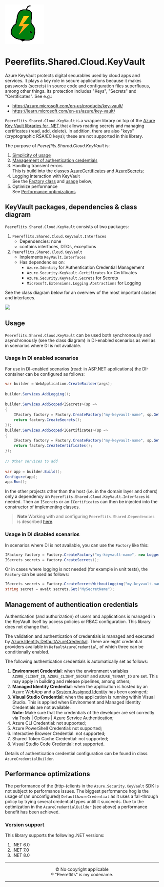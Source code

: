 ![Logo](./img/peereflits-logo.png) 

# Peereflits.Shared.Cloud.KeyVault

Azure KeyVault protects digital securables used by cloud apps and services. It plays a key role in secure applications because it makes passwords (secrets) in source code and configuration files superfluous, among other things. Its protection includes "Keys", "Secrets" and "Certificates". See e.g.:
* https://azure.microsoft.com/en-us/products/key-vault/
* https://learn.microsoft.com/en-us/azure/key-vault/

`Peereflits.Shared.Cloud.KeyVault` is a wrapper library on top of the [Azure Key Vault libraries for .NET
](https://learn.microsoft.com/en-us/dotnet/api/overview/azure/key-vault?view=azure-dotnet) that allows reading secrets and managing certificates (read, add, delete). In addition, there are also "keys" (cryptographic RSA/EC keys); these are not supported in this library.

The purpose of *Peereflits.Shared.Cloud.KeyVault* is:
1. [Simplicity of usage](#usage)
1. [Management of authentication credentials](#management-of-authentication-credentials)
1. Handling transient errors<br/>This is build into the classes [AzureCertificates](./blob/main/src/KeyVault/AzureCertificates.cs) and [AzureSecrets](./blob/main/src/KeyVault/AzureSecrets.cs);
1. Logging interaction with KeyVault<br/>See the [Factory class](./blob/main/src/KeyVault/Factory.cs) and [usage](#usage) below;
1. Optimize performance<br/>See [Performance optimizations](#performance-optimizations)


## KeyVault packages, dependencies & class diagram

`Peereflits.Shared.Cloud.KeyVault` consists of two packages:
1. `Peereflits.Shared.Cloud.KeyVault.Interfaces`
    * Dependencies: none
    * contains interfaces, DTOs, exceptions
1. `Peereflits.Shared.Cloud.KeyVault`
    * Implements `KeyVault.Interfaces`
    * Has dependencies on:
       * `Azure.Identity` for Authentication Credential Management
       * `Azure.Security.KeyVault.Certificates` for Certificates
       * `Azure.Security.KeyVault.Secrets` for Secrets
       * `Microsoft.Extensions.Logging.Abstractions` for Logging

See the class diagram below for an overview of the most important classes and interfaces.

[![](https://mermaid.ink/img/pako:eNqdk99LwzAQx_-VkKcNtiGCD5Y5kQ1liDCYoGD3cEuvWzBNR3JVytz-drOm2xotCOalvV-f7-WSbLnIE-QRFwqsnUhYGchizdyqPGw6R2GQ7NY7D2s4lJrQpCBwNDq7H5A6lozUK6Yhwy7zRpBwZ0stwqxnsO9779n73F2gP0ZDMpUCCP_TRIV_vbq4bnAu90HBi6T1zMgPF3nEslneq_dwyzaul8_cJOyG6UKpv7lTbQmUaqNVsNnagHWuZUn4tmDiTPHsM2mCCglbdrXMc9U6snsQlJvyNK3WWY0NOjF_up3u6ZzDcHP4h6SmHSgfNdnwq99ntVGHarIPBTIBz8d_KxzJg8HoR5dBJCzkPZ6hyUAm7m5Xg4g5rTHDmEfuN8EUCkUxj_XOpUJB-dzdTB6RKbDHi03iMPVr4FEKyh0Vx0Q6uaf6vRw-u28yERDD?type=png)](https://mermaid.live/edit#pako:eNqdk99LwzAQx_-VkKcNtiGCD5Y5kQ1liDCYoGD3cEuvWzBNR3JVytz-drOm2xotCOalvV-f7-WSbLnIE-QRFwqsnUhYGchizdyqPGw6R2GQ7NY7D2s4lJrQpCBwNDq7H5A6lozUK6Yhwy7zRpBwZ0stwqxnsO9779n73F2gP0ZDMpUCCP_TRIV_vbq4bnAu90HBi6T1zMgPF3nEslneq_dwyzaul8_cJOyG6UKpv7lTbQmUaqNVsNnagHWuZUn4tmDiTPHsM2mCCglbdrXMc9U6snsQlJvyNK3WWY0NOjF_up3u6ZzDcHP4h6SmHSgfNdnwq99ntVGHarIPBTIBz8d_KxzJg8HoR5dBJCzkPZ6hyUAm7m5Xg4g5rTHDmEfuN8EUCkUxj_XOpUJB-dzdTB6RKbDHi03iMPVr4FEKyh0Vx0Q6uaf6vRw-u28yERDD)

## Usage

`Peereflits.Shared.Cloud.KeyVault` can be used both synchronously and asynchronously (see the class diagram) in DI-enabled scenarios as well as in scenarios where DI is not available.

### Usage in DI enabled scenarios

For use in DI-enabled scenarios (read: in ASP&#46;NET applications) the DI-container can be configured as follows:

``` csharp
var builder = WebApplication.CreateBuilder(args);

builder.Services.AddLogging();

builder.Services.AddScoped<ISecrets>(sp =>
{
    IFactory factory = Factory.CreateFactory("my-keyvault-name", sp.GetRequiredService<ILoggerFactory>());
    return factory.CreateSecrets();
});
builder.Services.AddScoped<ICertificates>(sp =>
{
    IFactory factory = Factory.CreateFactory("my-keyvault-name", sp.GetRequiredService<ILoggerFactory>());
    return factory.CreateCertificates();
});

// Other services to add
        
var app = builder.Build();
Configure(app);
app.Run();

```

In the other projects other than the host (i.e. in the domain layer and others) only a dependency on `Peereflits.Shared.Cloud.KeyVault.Interfaces` is needed. Then an `ISecrets` or an `ICertificates` can then be injected into the constructor of implementing classes.

> **Note**
> Working with and configuring `Peereflits.Shared.Dependencies` is described [here](https://github.com/peereflits/Shared.Dependencies).

### Usage in DI disabled scenarios

In scenarios where DI is not available, you can use the `Factory` like this:

``` csharp
IFactory factory = Factory.CreateFactory("my-keyvault-name", new LoggerFactory());
ISecrets secrets = factory.CreateSecrets();
```

Or in cases where logging is not needed (for example in unit tests), the `Factory` can be used as follows:

``` csharp
ISecrets secrets = Factory.CreateSecretsWithoutLogging("my-keyvault-name");
string secret = await secrets.Get("MySecretName");
```

## Management of authentication credentials

Authentication (and authorization) of users and applications is managed in the KeyVault itself by access policies or RBAC configuration. This library does not change that.

The validation and authentication of credentials is managed and executed by [Azure.Identity.DefaultAzureCredential](https://learn.microsoft.com/en-us/dotnet/api/azure.identity.defaultazurecredential?view=azure-dotnet). There are eight credential providers available in `DefaultAzureCredential`, of which three can be conditionally enabled.

The following authentication credentials is automatically set as follows:

1. **Environment Credential**: when the environment variables `AZURE_CLIENT_ID`, `AZURE_CLIENT_SECRET` and `AZURE_TENANT_ID` are set. This may apply in building and release pipelines, among others;
1. **Managed Identity Credential**: when the application is hosted by an Azure WebApp and a [System Assigned Identity](https://learn.microsoft.com/en-us/azure/active-directory/managed-identities-azure-resources/overview) has been assinged;
1. **Visual Studio Credential**: when the application is running within Visual Studio. This is applied when Environment and Managed Identity Credentials are not available.<br/>**Note:** Make sure that the credentials of the developer are set correctly via Tools | Options | Azure Service Authentication;
1. Azure CLI Credential: not supported;
1. Azure PowerShell Credential: not supported;
1. Interactive Browser Credential: not supported;
1. Shared Token Cache Credential: not supported;
1. Visual Studio Code Credential: not supported.

Details of authentication credential configuration can be found in class `AzureCredentialBuilder`.

## Performance optimizations

The performance of the (http-)clients in the `Azure.Security.KeyVault` SDK is not subject to performance issues. 
The biggest performance hog is the usage of (an unconfigured) `DefaultAzureCredential` as it uses a fall-through policy by trying several credential types untill it succeeds.
Due to the optimization in the `AzureCredentialBuilder` (see above) a performance benefit has been achieved.

### Version support

This library supports the following .NET versions:
1. .NET 6.0
1. .NET 7.0
1. .NET 8.0

---

<p align="center">
&copy; No copyright applicable<br />
&#174; "Peereflits" is my codename.
</p>

---
